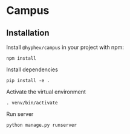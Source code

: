 # Campus



## Installation

Install `@hyphev/campus` in your project with npm:

```
npm install 
```

 

Install dependencies

```
pip install -e .
```



Activate the virtual environment

```
. venv/bin/activate
```



Run server

```
python manage.py runserver
```

##  



